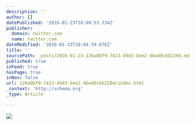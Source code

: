 ```yaml
---
description: ''
author: []
datePublished: '2016-01-23T18:09:53.334Z'
publisher:
  domain: twitter.com
  name: twitter.com
dateModified: '2016-01-23T18:04:39.676Z'
title: ''
sourcePath: _posts/2016-01-23-126a0bf9-7423-49d3-bee2-4be40c6b2204.md
published: true
inFeed: true
hasPage: true
inNav: false
url: 126a0bf9-7423-49d3-bee2-4be40c6b2204/index.html
_context: 'http://schema.org'
_type: Article

---
```

![](https://pbs.twimg.com/media/CZZQ63lWkAARKJy.jpg:large)